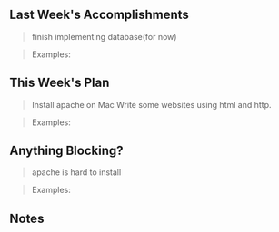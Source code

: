 ## Last Week's Accomplishments

> finish implementing database(for now)

> Examples:
> 

## This Week's Plan

>  Install apache on Mac
    Write some websites using html and http.

> Examples: 

## Anything Blocking?

> apache is hard to install

> Examples: 

## Notes

